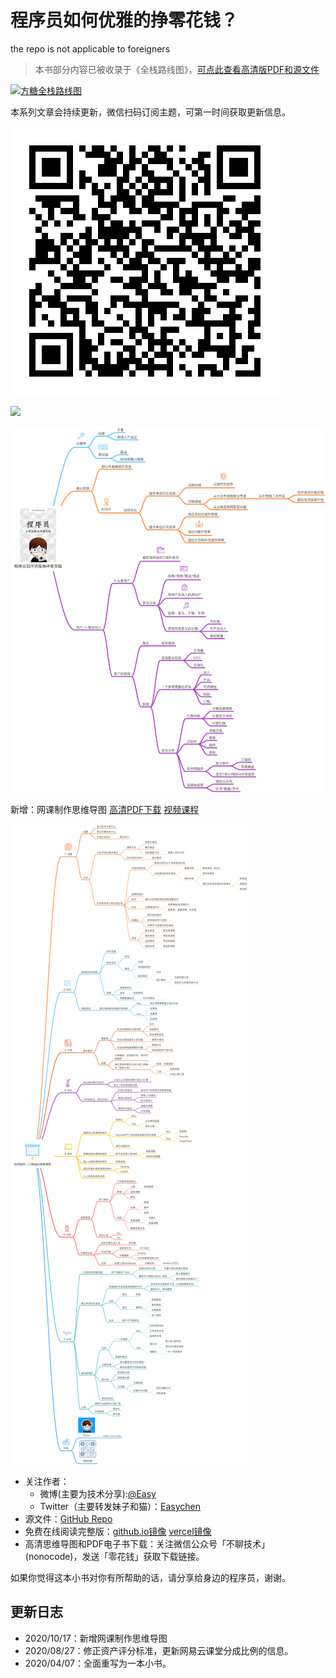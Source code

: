 # 程序员如何优雅的挣零花钱？

the repo is not applicable to foreigners

> 本书部分内容已被收录于《全栈路线图》，[可点此查看高清版PDF和源文件](https://github.com/easychen/stack-roadmap)

[![方糖全栈路线图](https://user-images.githubusercontent.com/1294760/210160612-68e4a551-47d8-4137-b2f1-4dd5fdf6d49d.jpg)](https://github.com/easychen/stack-roadmap)


本系列文章会持续更新，微信扫码订阅主题，可第一时间获取更新信息。

![](qrcode.jpeg)

![](cover.png)

![](mindmap.png)

新增：网课制作思维导图 [高清PDF下载](https://share.weiyun.com/78SWCYli) [视频课程](http://next.ftqq.com/18)

![](class.png)


- 关注作者：
  - 微博(主要为技术分享):[@Easy](https://weibo.com/easy) 
  - Twitter（主要转发妹子和猫）：[Easychen](https://twitter.com/easychen/)
- 源文件：[GitHub Repo](https://github.com/easychen/howto-make-more-money/)
- 免费在线阅读完整版：[github.io镜像](https://easychen.github.io/howto-make-more-money/) [vercel镜像](https://howto-make-more-money.easychen.vercel.app/)
- 高清思维导图和PDF电子书下载：关注微信公众号「不聊技术」(nonocode)，发送「零花钱」获取下载链接。

如果你觉得这本小书对你有所帮助的话，请分享给身边的程序员，谢谢。

## 更新日志
- 2020/10/17：新增网课制作思维导图
- 2020/08/27：修正资产评分标准，更新网易云课堂分成比例的信息。
- 2020/04/07：全面重写为一本小书。
